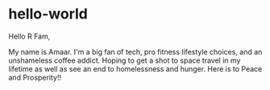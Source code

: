 # hello-world

Hello R Fam,

My name is Amaar. I'm a big fan of tech, pro fitness lifestyle choices, and an unshameless coffee addict. 
Hoping to get a shot to space travel in my lifetime as well as see an end to homelessness and hunger.
Here is to Peace and Prosperity!!
